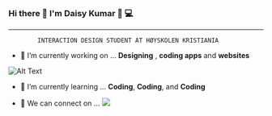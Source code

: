 ### Hi there 🙌 I'm Daisy Kumar 🙋 💻
__________
		    INTERACTION DESIGN STUDENT AT HØYSKOLEN KRISTIANIA
- 🔭 I’m currently working on ... <strong>Designing</strong> , <strong>coding apps</strong> and <strong>websites</strong>

![Alt Text](https://media.giphy.com/media/W2KZgZo97jtC313Hn9/source.gif)

- 🌱 I’m currently learning ...  <strong>Coding</strong>, <strong>Coding</strong>, and <strong>Coding</strong> 

- 💬 We can connect on ... [![](https://camo.githubusercontent.com/96683fb94f1925109397c012fc649ae7936a7b4b/68747470733a2f2f696d672e736869656c64732e696f2f62616467652f6c696e6b6564696e2d2532333030373742352e7376673f267374796c653d666f722d7468652d6261646765266c6f676f3d6c696e6b6564696e266c6f676f436f6c6f723d7768697465)](https://www.linkedin.com/in/daisy-kumar-bb246a15/)
